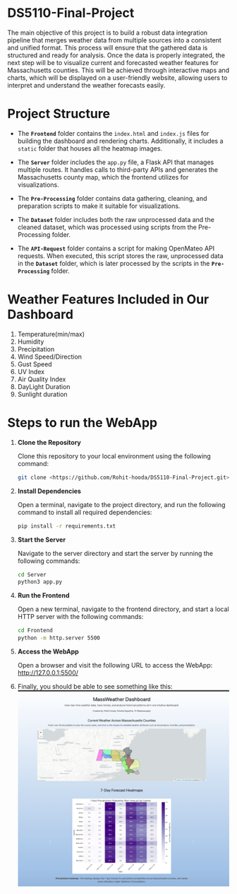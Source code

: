 # DS5110-Final-Project
The main objective of this project is to build a robust data integration pipeline that merges weather data from multiple sources into a consistent and unified format. This process will ensure that the gathered data is structured and ready for analysis. Once the data is properly integrated, the next step will be to visualize current and forecasted weather features for Massachusetts counties. This will be achieved through interactive maps and charts, which will be displayed on a user-friendly website, allowing users to interpret and understand the weather forecasts easily.

# Project Structure 

- The **`Frontend`** folder contains the `index.html` and `index.js` files for building the dashboard and rendering charts. Additionally, it includes a `static` folder that houses all the heatmap images.

- The **`Server`** folder includes the `app.py` file, a Flask API that manages multiple routes. It handles calls to third-party APIs and generates the Massachusetts county map, which the frontend utilizes for visualizations.

- The **`Pre-Processing`** folder contains data gathering, cleaning, and preparation scripts to make it suitable for visualizations.

- The **`Dataset`** folder includes both the raw unprocessed data and the cleaned dataset, which was processed using scripts from the Pre-Processing folder. 

- The **`API-Request`** folder contains a script for making OpenMateo API requests. When executed, this script stores the raw, unprocessed data in the **`Dataset`** folder, which is later processed by the scripts in the **`Pre-Processing`** folder.
 

# Weather Features Included in Our Dashboard
1. Temperature(min/max)
2. Humidity
3. Precipitation
4. Wind Speed/Direction
6. Gust Speed
7. UV Index
8. Air Quality Index
9. DayLight Duration
10. Sunlight duration


 # Steps to run the WebApp

 1. **Clone the Repository**

    Clone this repository to your local environment using the following command:
    ```bash
    git clone <https://github.com/Rohit-hooda/DS5110-Final-Project.git>
    ```

 2. **Install Dependencies**

    Open a terminal, navigate to the project directory, and run the following command to install all required dependencies:
    ```bash
    pip install -r requirements.txt
    ```

 3. **Start the Server**

    Navigate to the server directory and start the server by running the following commands:
    ```bash
    cd Server
    python3 app.py
    ```
 4. **Run the Frontend**

    Open a new terminal, navigate to the frontend directory, and start a local HTTP server with the following commands:
    ```bash
    cd Frontend
    python -m http.server 5500
    ```
 5. **Access the WebApp**

    Open a browser and visit the following URL to access the WebApp: http://127.0.0.1:5500/
   
 6. Finally, you should be able to see something like this:![alt text](image.png)
